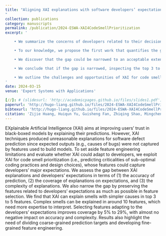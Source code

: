 ```yaml
---
title: "Aligning XAI explanations with software developers’ expectations: A case study with code smell prioritization
"
collection: publications
category: manuscripts
permalink: /publication/2024-ESWA-XAI4CodeSmellPrioritization
excerpt: '

    • We summarize the concerns of developers related to their decision-making toward code smell criticality, including code design and implementation, code evolution, code functionality, and developer-related factors.<br>

    • To our knowledge, we propose the first work that quantifies the gap between XAI explanation and developers’ expectations in code smell prioritization. The expectation could be huge even if all their concerns are captured by the features, e.g., more than 40% of the concerns of the developers do not appear in simple explanations.<br>

    • We discover that the gap could be narrowed to an acceptable extent by adapting to developers’ when selecting features, i.e., preserving the features related to the major concerns of developers as much as possible.<br>

    • We conclude that if the gap is narrowed, inspecting the top 3 to 5 important features is sufficient to meet the developers’ expectations in explaining issues with simpler causes such as Spaghetti Code, but the explanation may be less helpful for novice users in issues with complex or controversial causes such as Shotgun Surgery.<br>

    • We outline the challenges and opportunities of XAI for code smell prioritization and SQA in terms of feature engineering, problem definition, and XAI methodologies.
'
date: 2024-03-15
venue: 'Expert Systems with Applications'

[//]: # (slidesurl: 'http://academicpages.github.io/files/slides1.pdf')
paperurl: 'http://hugo-liang.github.io/files/2024-ESWA-XAI4CodeSmellPrioritization.pdf'
bibtexurl: 'http://hugo-liang.github.io/files/2024-ESWA-XAI4CodeSmellPrioritization.bib'
citation: 'Zijie Huang, Huiqun Yu, Guisheng Fan, Zhiqing Shao, Mingchen Li, #Yuguo Liang. Aligning XAI explanations with software developers’ expectations: A case study with code smell prioritization. Expert Systems with Applications, 238: 121640. https://doi.org/10.1016/j.eswa.2023.121640.'
---
```

EXplainable Artificial Intelligence (XAI) aims at improving users’ trust in black-boxed models by explaining their predictions. However, XAI techniques produced unreasonable explanations for software defect prediction since expected outputs (e.g., causes of bugs) were not captured by features used to build models. To set aside feature engineering limitations and evaluate whether XAI could adapt to developers, we exploit XAI for code smell prioritization (i.e., predicting criticalities of sub-optimal coding practices and design choices), whose features could capture developers’ major expectations. We assess the gap between XAI explanations and developers’ expectations in terms of (1) the accuracy of prediction, (2) the coverage of explanations on expectations, and (3) the complexity of explanations. We also narrow the gap by preserving the features related to developers’ expectations as much as possible in feature selection. We find that XAI can explain smells with simpler causes in top 3 to 5 features. Complex smells can be explained in around 10 features, which need more expertise to interpret. Selecting features adapting to the developers’ expectations improves coverage by 5% to 29%, with almost no negative impact on accuracy and complexity. Results also highlight the need of dividing coarse-grained prediction targets and developing fine-grained feature engineering.
